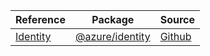 | Reference | Package | Source |
|---|---|---|
|[Identity](identity-readme)|[@azure/identity](https://www.npmjs.com/package/@azure/identity)|[Github](https://github.com/Azure/azure-sdk-for-js/blob/main/sdk/identity/identity)|
